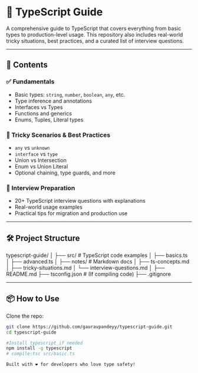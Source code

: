 # 🧠 TypeScript Guide

A comprehensive guide to TypeScript that covers everything from basic types to production-level usage. This repository also includes real-world tricky situations, best practices, and a curated list of interview questions.

---

## 📌 Contents

### ✅ Fundamentals
- Basic types: `string`, `number`, `boolean`, `any`, etc.
- Type inference and annotations
- Interfaces vs Types
- Functions and generics
- Enums, Tuples, Literal types

### 🚧 Tricky Scenarios & Best Practices
- `any` vs `unknown`
- `interface` vs `type`
- Union vs Intersection
- Enum vs Union Literal
- Optional chaining, type guards, and more

### 💼 Interview Preparation
- 20+ TypeScript interview questions with explanations
- Real-world usage examples
- Practical tips for migration and production use

---

## 🛠️ Project Structure
typescript-guide/
│
├── src/ # TypeScript code examples
│ ├── basics.ts
│ ├── advanced.ts
│
├── notes/ # Markdown docs
│ ├── ts-concepts.md
│ ├── tricky-situations.md
│ └── interview-questions.md
│
├── README.md
├── tsconfig.json # (If compiling code)
├── .gitignore


---

## 📦 How to Use

Clone the repo:

```bash
git clone https://github.com/gauravpandeyy/typescript-guide.git
cd typescript-guide

#Install typescript if needed
npm install -g typescript
# compile:tsc src/basic.ts

Built with ❤️ for developers who love type safety!


